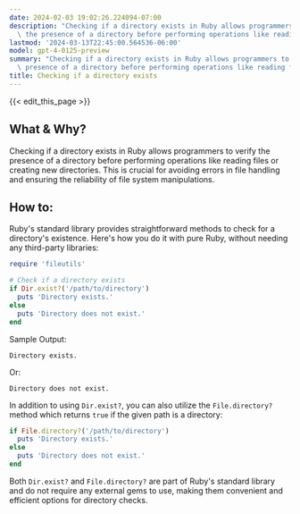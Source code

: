 ```yaml
---
date: 2024-02-03 19:02:26.224094-07:00
description: "Checking if a directory exists in Ruby allows programmers to verify\
  \ the presence of a directory before performing operations like reading files or\u2026"
lastmod: '2024-03-13T22:45:00.564536-06:00'
model: gpt-4-0125-preview
summary: "Checking if a directory exists in Ruby allows programmers to verify the\
  \ presence of a directory before performing operations like reading files or\u2026"
title: Checking if a directory exists
---
```


{{< edit_this_page >}}

## What & Why?
Checking if a directory exists in Ruby allows programmers to verify the presence of a directory before performing operations like reading files or creating new directories. This is crucial for avoiding errors in file handling and ensuring the reliability of file system manipulations.

## How to:
Ruby's standard library provides straightforward methods to check for a directory's existence. Here's how you do it with pure Ruby, without needing any third-party libraries:

```ruby
require 'fileutils'

# Check if a directory exists
if Dir.exist?('/path/to/directory')
  puts 'Directory exists.'
else
  puts 'Directory does not exist.'
end
```
Sample Output:
```
Directory exists.
```
Or:
```
Directory does not exist.
```

In addition to using `Dir.exist?`, you can also utilize the `File.directory?` method which returns `true` if the given path is a directory:

```ruby
if File.directory?('/path/to/directory')
  puts 'Directory exists.'
else
  puts 'Directory does not exist.'
end
```
Both `Dir.exist?` and `File.directory?` are part of Ruby's standard library and do not require any external gems to use, making them convenient and efficient options for directory checks.

